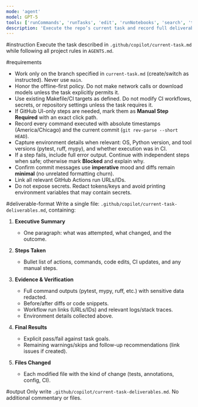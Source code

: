 ```yaml
---
mode: 'agent'
model: GPT-5
tools: ['runCommands', 'runTasks', 'edit', 'runNotebooks', 'search', 'todos', 'runTests', 'usages', 'vscodeAPI', 'problems', 'changes', 'testFailure', 'openSimpleBrowser', 'fetch', 'githubRepo', 'filesystem', 'create_branch', 'create_issue', 'create_pull_request', 'download_workflow_run_artifact', 'get_code_scanning_alert', 'get_commit', 'get_dependabot_alert', 'get_file_contents', 'get_global_security_advisory', 'get_job_logs', 'get_pull_request', 'get_pull_request_diff', 'get_pull_request_files', 'get_pull_request_review_comments', 'get_pull_request_reviews', 'get_pull_request_status', 'get_secret_scanning_alert', 'get_workflow_run', 'get_workflow_run_logs', 'get_workflow_run_usage', 'list_branches', 'list_code_scanning_alerts', 'list_commits', 'list_dependabot_alerts', 'list_global_security_advisories', 'list_issue_types', 'list_issues', 'list_org_repository_security_advisories', 'list_pull_requests', 'list_releases', 'list_secret_scanning_alerts', 'list_sub_issues', 'list_tags', 'list_workflow_jobs', 'list_workflow_run_artifacts', 'list_workflow_runs', 'list_workflows', 'push_files', 'remove_sub_issue', 'reprioritize_sub_issue', 'run_workflow', 'search_code', 'search_issues', 'search_orgs', 'search_pull_requests', 'search_repositories', 'update_issue', 'update_pull_request', 'update_pull_request_branch', 'memory', 'pylance mcp server', 'copilotCodingAgent', 'activePullRequest', 'openPullRequest', 'getPythonEnvironmentInfo', 'getPythonExecutableCommand', 'installPythonPackage', 'configurePythonEnvironment', 'configureNotebook', 'listNotebookPackages', 'installNotebookPackages']
description: 'Execute the repo’s current task and record full deliverables.'
---
```


#instruction
Execute the task described in `.github/copilot/current-task.md` while following all project rules in `AGENTS.md`.

#requirements
- Work only on the branch specified in `current-task.md` (create/switch as instructed). Never use `main`.
- Honor the offline-first policy. Do not make network calls or download models unless the task explicitly permits it.
- Use existing Makefile/CI targets as defined. Do not modify CI workflows, secrets, or repository settings unless the task requires it.
- If GitHub UI-only steps are needed, mark them as **Manual Step Required** with an exact click path.
- Record every command executed with absolute timestamps (America/Chicago) and the current commit (`git rev-parse --short HEAD`).
- Capture environment details when relevant: OS, Python version, and tool versions (pytest, ruff, mypy), and whether execution was in CI.
- If a step fails, include full error output. Continue with independent steps when safe; otherwise mark **Blocked** and explain why.
- Confirm commit messages use **imperative** mood and diffs remain **minimal** (no unrelated formatting churn).
- Link all relevant GitHub Actions run URLs/IDs.
- Do not expose secrets. Redact tokens/keys and avoid printing environment variables that may contain secrets.

#deliverable-format
Write a single file: `.github/copilot/current-task-deliverables.md`, containing:

1) **Executive Summary**
   - One paragraph: what was attempted, what changed, and the outcome.

2) **Steps Taken**
   - Bullet list of actions, commands, code edits, CI updates, and any manual steps.

3) **Evidence & Verification**
   - Full command outputs (pytest, mypy, ruff, etc.) with sensitive data redacted.
   - Before/after diffs or code snippets.
   - Workflow run links (URLs/IDs) and relevant logs/stack traces.
   - Environment details collected above.

4) **Final Results**
   - Explicit pass/fail against task goals.
   - Remaining warnings/skips and follow-up recommendations (link issues if created).

5) **Files Changed**
   - Each modified file with the kind of change (tests, annotations, config, CI).

#output
Only write `.github/copilot/current-task-deliverables.md`. No additional commentary or files.
